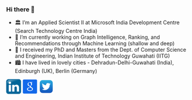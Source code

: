 ### Hi there 👋
- 🏛️ I’m an Applied Scientist II at Microsoft India Development Centre (Search Technology Centre India)
- 🔭 I’m currently working on Graph Intelligence, Ranking, and Recommendations through Machine Learning (shallow and deep)
- 🏫 I received my PhD and Masters from the Dept. of Computer Science and Engineering, Indian Institute of Technology Guwahati (IITG)
- 🏙️ I have lived in lovely cities - Dehradun-Delhi-Guwahati (India), Edinburgh (UK), Berlin (Germany)

[<img alt="LinkedIn" width="40px" src="https://github.com/tushar-semwal/tushar-semwal/blob/main/1200px-Linkedin.svg.png" />](https://www.linkedin.com/in/tusharsemwal/)
[<img alt="LinkedIn" width="40px" src="https://github.com/tushar-semwal/tushar-semwal/blob/main/1369267.png" />](https://scholar.google.co.in/citations?user=S8QouS0AAAAJ&hl=en)
[<img alt="LinkedIn" width="40px" src="https://github.com/tushar-semwal/tushar-semwal/blob/main/twitter.png" />](https://twitter.com/node_tushar)
<!--

**tushar-semwal/tushar-semwal** is a ✨ _special_ ✨ repository because its `README.md` (this file) appears on your GitHub profile.

Here are some ideas to get you started:

- 🔭 I’m currently working on ...
- 🌱 I’m currently learning ...
- 👯 I’m looking to collaborate on ...
- 🤔 I’m looking for help with ...
- 💬 Ask me about ...
- 📫 How to reach me: ...
- 😄 Pronouns: ...
- ⚡ Fun fact: ...
-->
